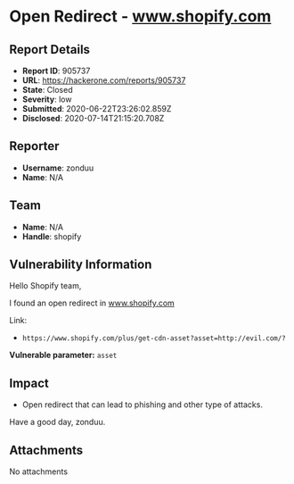 # Open Redirect - www.shopify.com

## Report Details
- **Report ID**: 905737
- **URL**: https://hackerone.com/reports/905737
- **State**: Closed
- **Severity**: low
- **Submitted**: 2020-06-22T23:26:02.859Z
- **Disclosed**: 2020-07-14T21:15:20.708Z

## Reporter
- **Username**: zonduu
- **Name**: N/A

## Team
- **Name**: N/A
- **Handle**: shopify

## Vulnerability Information
Hello Shopify team,

I found an open redirect in www.shopify.com

Link:

- `https://www.shopify.com/plus/get-cdn-asset?asset=http://evil.com/?`

**Vulnerable parameter:** `asset`

## Impact

- Open redirect that can lead to phishing and other type of attacks.

Have a good day, zonduu.

## Attachments
No attachments
